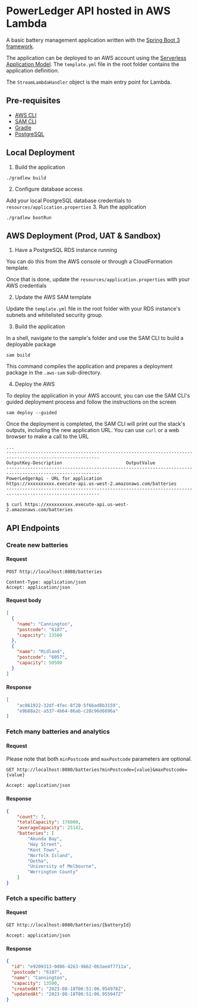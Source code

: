# PowerLedger API hosted in AWS Lambda
A basic battery management application written with the [Spring Boot 3 framework](https://projects.spring.io/spring-boot/).

The application can be deployed to an AWS account using the [Serverless Application Model](https://github.com/awslabs/serverless-application-model).
The `template.yml` file in the root folder contains the application definition.

The `StreamLambdaHandler` object is the main entry point for Lambda.

## Pre-requisites
* [AWS CLI](https://aws.amazon.com/cli/)
* [SAM CLI](https://github.com/awslabs/aws-sam-cli)
* [Gradle](https://gradle.org/)
* [PostgreSQL](https://www.postgresql.org/)

## Local Deployment
1. Build the application
```shell
./gradlew build
```
2. Configure database access

Add your local PostgreSQL database credentials to `resources/application.properties`
3. Run the application
```shell
./gradlew bootRun
```

## AWS Deployment (Prod, UAT & Sandbox)
1. Have a PostgreSQL RDS instance running

You can do this from the AWS console or through a CloudFormation template.

Once that is done, update the `resources/application.properties` with your AWS credentials

2. Update the AWS SAM template

Update the `template.yml` file in the root folder with your RDS instance's subnets and whitelisted security group.

3. Build the application

In a shell, navigate to the sample's folder and use the SAM CLI to build a deployable package
```shell
sam build
```

This command compiles the application and prepares a deployment package in the `.aws-sam` sub-directory.

4. Deploy the AWS

To deploy the application in your AWS account, you can use the SAM CLI's guided deployment process and follow the instructions on the screen

```shell
sam deploy --guided
```

Once the deployment is completed, the SAM CLI will print out the stack's outputs, including the new application URL. You can use `curl` or a web browser to make a call to the URL

```
...
---------------------------------------------------------------------------------------------------------
OutputKey-Description                        OutputValue
---------------------------------------------------------------------------------------------------------
PowerLedgerApi - URL for application            https://xxxxxxxxxx.execute-api.us-west-2.amazonaws.com/batteries
---------------------------------------------------------------------------------------------------------

$ curl https://xxxxxxxxxx.execute-api.us-west-2.amazonaws.com/batteries
```

## API Endpoints

### Create new batteries

#### Request
```http request
POST http://localhost:8080/batteries

Content-Type: application/json
Accept: application/json
```
#### Request body
```json
[
  {
    "name": "Cannington",
    "postcode": "6107",
    "capacity": 13500
  },
  {
    "name": "Midland",
    "postcode": "6057",
    "capacity": 50500
  }
]
```

#### Response
```json
[
    "ac861922-32df-4fec-8f20-5f66ad8b3159",
    "e9b88a2c-a537-4b64-86ab-c28c96d6696a"
]
```

### Fetch many batteries and analytics

#### Request

Please note that both `minPostcode` and `maxPostcode` parameters are optional.

```http request
GET http://localhost:8080/batteries?minPostcode={value}&maxPostcode={value}

Accept: application/json
```

#### Response
```json
{
    "count": 7,
    "totalCapacity": 176000,
    "averageCapacity": 25142,
    "batteries": [
        "Akunda Bay",
        "Hay Street",
        "Kent Town",
        "Norfolk Island",
        "Ootha",
        "University of Melbourne",
        "Werrington County"
    ]
}
```

### Fetch a specific battery

#### Request
```http request
GET http://localhost:8080/batteries/{batteryId}

Accept: application/json
```

#### Response
```json
{
  "id": "e9209313-0d86-4263-9b62-0b3ae4f7711a",
  "postcode": "6107",
  "name": "Cannington",
  "capacity": 13500,
  "createdAt": "2023-08-18T06:51:06.954978Z",
  "updatedAt": "2023-08-18T06:51:06.955047Z"
}
```